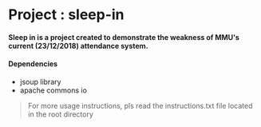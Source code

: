 # Project : sleep-in

#### Sleep in is a project created to demonstrate the weakness of MMU's current (23/12/2018) attendance system. 

#### Dependencies

* jsoup library
* apache commons io

> For more usage instructions, pls read the instructions.txt
file located in the root directory
